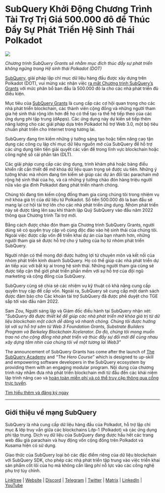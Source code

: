 # SubQuery Khởi Động Chương Trình Tài Trợ Trị Giá 500.000 đô để Thúc Đẩy Sự Phát Triển Hệ Sinh Thái Polkadot

![](https://cdn-images-1.medium.com/max/800/1*LsQkybCuzuopypGKyKkPAA.png)

_Chương trình SubQuery Grants sẽ nhằm mục đích thúc đẩy sự phát triển không ngừng trong Hệ sinh thái Polkadot (DOT)_

[SubQuery,](https://subquery.network/) giải pháp lập chỉ mục dữ liệu hàng đầu được xây dựng trên Polkadot (DOT), vui mừng xác nhận việc [ra mắt Chương trình SubQuery’s Grants](https://subquery.network/grants) với mức phân bổ ban đầu là 500.000 đô la cho các nhà phát triển đủ điều kiện.

Mục tiêu của ​​[SubQuery Grants](https://subquery.network/grants) là cung cấp các cơ hội quan trọng cho các nhà phát triển blockchain, các thành viên cộng đồng và những người tham gia hệ sinh thái rộng lớn hơn để họ có thể tạo ra thế hệ tiếp theo của các ứng dụng phi tập trung (dApps). Các ứng dụng này dự kiến sẽ tiếp thêm năng lượng cho các giải pháp dựa trên Polkadot hỗ trợ Web 3.0, một bộ tiêu chuẩn phát triển cho Internet trong tương lai.

SubQuery đang tìm kiếm những ý tưởng sáng tạo hoặc tiềm năng cao tận dụng các công cụ lập chỉ mục dữ liệu nguồn mở của SubQuery để hỗ trợ các ứng dụng tiên tiến giải quyết các vấn đề trong lĩnh vực blockchain hoặc công nghệ sổ cái phân tán (DLT).

Các giải pháp cung cấp các ứng dụng, trình khám phá hoặc bảng điều khiển rất cần thiết để mở khóa dữ liệu quan trọng sẽ được ưu tiên. Những ý tưởng khác mà nhóm đang tìm kiếm sẽ giúp các dự án đối tác parachain mở rộng hệ sinh thái của họ, và cả những ý tưởng chào đón hàng triệu người nữa vào gia đình Polkadot đang phát triển nhanh chóng.

Chúng tôi đang tìm kiếm cộng đồng tham gia cùng chúng tôi trong nhiệm vụ mở khóa giá trị của dữ liệu từ Polkadot. Số tiền 500.000 đô la ban đầu sẽ mang lại cơ hội tài trợ lớn cho các nhà phát triển ứng dụng. Nhóm phát triển này sẽ được tăng lên sau khi thành lập Quỹ SubQuery vào đầu năm 2022 thông qua Chương trình Tài trợ mới.

Bằng cách được chào đón tham gia Chương trình SubQuery Grants, người dùng sẽ có quyền truy cập vô cùng độc đáo vào hệ sinh thái của chúng tôi. Ngoài việc được cấp vốn để triển khai dự án của bạn nhanh hơn, những người tham gia sẽ được hỗ trợ cho ý tưởng của họ từ nhóm phát triển SubQuery.

Người nhận có thể mong đợi được hưởng lợi từ chuyên môn và kết nối của nhóm phát triển kinh doanh SubQuery. Họ có thể giúp các nhà phát triển dự án tiếp xúc với bất kỳ ai trong hệ sinh thái. Những người tham gia cũng sẽ được tiếp cận thế giới phát triển phần mềm với sự hỗ trợ của đội ngũ marketing và cộng đồng của SubQuery.

SubQuery cũng sẽ chia sẻ các nhiệm vụ kỹ thuật có khả năng cung cấp quyền truy cập để cấp vốn. Ngoài ra, SubQuery sẽ cung cấp một danh sách được đảm bảo cho Các khoản tài trợ SubQuery đã được phê duyệt cho TGE sắp tới vào đầu năm 2022.

Sam Zou, Người sáng lập và Giám đốc điều hành tại SubQuery nhận xét: _"SubQuery đã được thiết kế để giúp các nhà phát triển mở khóa giá trị từ dữ liệu blockchain một cách dễ dàng và nhanh chóng. Chúng tôi được hưởng lợi với sự hỗ trợ sớm từ Web 3 Foundation Grants, Substrate Builders Program và Berkeley Blockchain Xcelerator. Do đó, chúng tôi mong muốn trao nó cho cộng đồng nhà phát triển và thúc đẩy sự đổi mới để cùng nhau xây dựng tầm nhìn của chúng tôi về một tương lai Web3”_

The announcement of SubQuery Grants has come after the launch of [The SubQuery Academy](./20211018-subquery-launches-the-subquery-academy.md) and _“The Hero Course”_ which is designed to up-skill and empowering software developers in the SubQuery ecosystem by providing them with an engaging modular program. Nội dung của chương trình này nhằm đưa nhà phát triển blockchain mới từ đầu đến các khái niệm lập trình nâng cao và [hoàn toàn miễn phí và có thể truy cập thông qua cổng trực tuyến](https://subquery.coassemble.com/unlock/dOKZW6O#/).

[Tìm hiểu thêm và đăng ký ngay](https://subquery.network/grants)

---

## Giới thiệu về mạng SubQuery

SubQuery là nhà cung cấp dữ liệu hàng đầu của Polkadot, hỗ trợ lập chỉ mục & lớp truy vấn giữa các blockchains Lớp-1 (Polkadot) và các ứng dụng phi tập trung. Dịch vụ dữ liệu của SubQuery đang được hầu hết các trang web đấu giá parachain và huy động vốn cộng đồng trên Polkadot và Kusama hiện có sử dụng.

Giao thức của SubQuery loại bỏ các đặc điểm riêng của dữ liệu blockchain với SubQuery SDK, cho phép các nhà phát triển tập trung vào việc triển khai sản phẩm cốt lõi của họ mà không cần lãng phí nỗ lực vào các công nghệ phụ trợ tùy chỉnh.

[Linktree](https://linktr.ee/subquerynetwork) | [Website](https://subquery.network/) | [Discord](https://discord.com/invite/78zg8aBSMG) | [Telegram](https://t.me/subquerynetwork) | [Twitter](https://twitter.com/subquerynetwork) | [Matrix](https://matrix.to/#/#subquery:matrix.org) | [LinkedIn](https://www.linkedin.com/company/subquery) | [YouTube](https://www.youtube.com/channel/UCi1a6NUUjegcLHDFLr7CqLw)
